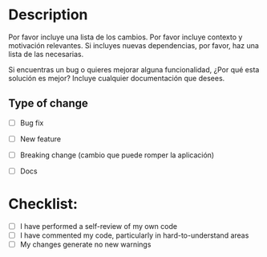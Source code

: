 # Description

Por favor incluye una lista de los cambios. Por favor incluye contexto y motivación relevantes. Si incluyes nuevas dependencias, por favor, haz una lista de las necesarias.

Si encuentras un bug o quieres mejorar alguna funcionalidad, ¿Por qué esta solución es mejor? Incluye cualquier documentación que desees.


## Type of change

- [ ] Bug fix 
- [ ] New feature 
- [ ] Breaking change (cambio que puede romper la aplicación)
- [ ] Docs


# Checklist:

- [ ] I have performed a self-review of my own code
- [ ] I have commented my code, particularly in hard-to-understand areas
- [ ] My changes generate no new warnings
